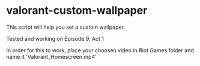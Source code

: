 # valorant-custom-wallpaper
This script will help you set a custom wallpaper.

Tested and working on Episode 9, Act 1

In order for this to work, place your choosen video in Riot Games folder and name it 'Valorant_Homescreen.mp4'
